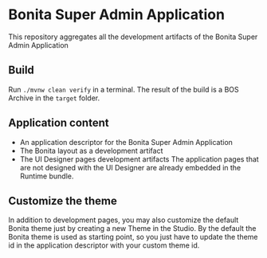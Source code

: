 # Bonita Super Admin Application

This repository aggregates all the development artifacts of the Bonita Super Admin Application

## Build 

Run `./mvnw clean verify` in a terminal. The result of the build is a BOS Archive in the `target` folder.

## Application content

* An application descriptor for the Bonita Super Admin Application
* The Bonita layout as a development artifact
* The UI Designer pages development artifacts
The application pages that are not designed with the UI Designer are already embedded in the Runtime bundle.

## Customize the theme

In addition to development pages, you may also customize the default Bonita theme just by creating a new Theme in the Studio.
By the default the Bonita theme is used as starting point, so you just have to update the theme id in the application descriptor with your custom theme id.
